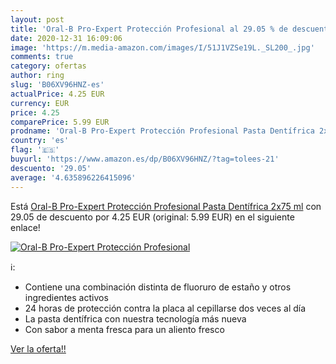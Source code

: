 ```yaml
---
layout: post
title: 'Oral-B Pro-Expert Protección Profesional al 29.05 % de descuento'
date: 2020-12-31 16:09:06
image: 'https://m.media-amazon.com/images/I/51J1VZSe19L._SL200_.jpg'
comments: true
category: ofertas
author: ring
slug: 'B06XV96HNZ-es'
actualPrice: 4.25 EUR
currency: EUR
price: 4.25
comparePrice: 5.99 EUR
prodname: 'Oral-B Pro-Expert Protección Profesional Pasta Dentífrica 2x75 ml'
country: 'es'
flag: '🇪🇸'
buyurl: 'https://www.amazon.es/dp/B06XV96HNZ/?tag=tolees-21'
descuento: '29.05'
average: '4.635896226415096'
---
```


Está [Oral-B Pro-Expert Protección Profesional Pasta Dentífrica 2x75 ml](https://www.amazon.es/dp/B06XV96HNZ/?tag=tolees-21) con 29.05 de descuento por 4.25 EUR (original: 5.99 EUR) en el siguiente enlace!

[![Oral-B Pro-Expert Protección Profesional](https://m.media-amazon.com/images/I/51J1VZSe19L._SL200_.jpg)](https://www.amazon.es/dp/B06XV96HNZ/?tag=tolees-21)

ℹ️:

- Contiene una combinación distinta de fluoruro de estaño y otros ingredientes activos
- 24 horas de protección contra la placa al cepillarse dos veces al día
- La pasta dentífrica con nuestra tecnología más nueva
- Con sabor a menta fresca para un aliento fresco

[Ver la oferta!!](https://www.amazon.es/dp/B06XV96HNZ/?tag=tolees-21)
